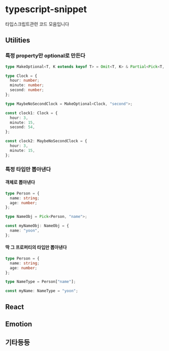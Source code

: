 # typescript-snippet

타입스크립트관련 코드 모음입니다

## Utilities

### 특정 property만 optional로 만든다

```typescript
type MakeOptional<T, K extends keyof T> = Omit<T, K> & Partial<Pick<T, K>>;

type Clock = {
  hour: number;
  minute: number;
  second: number;
};

type MaybeNoSecondClock = MakeOptional<Clock, "second">;

const clock1: Clock = {
  hour: 3,
  minute: 15,
  second: 54,
};

const clock2: MaybeNoSecondClock = {
  hour: 3,
  minute: 15,
};
```

### 특정 타입만 뽑아낸다

#### 객체로 뽑아낸다

```typescript
type Person = {
  name: string;
  age: number;
};

type NameObj = Pick<Person, "name">;

const myNameObj: NameObj = {
  name: "yoon",
};
```

#### 딱 그 프로퍼티의 타입만 뽑아낸다

```typescript
type Person = {
  name: string;
  age: number;
};

type NameType = Person["name"];

const myName: NameType = "yoon";
```

## React

## Emotion

## 기타등등
